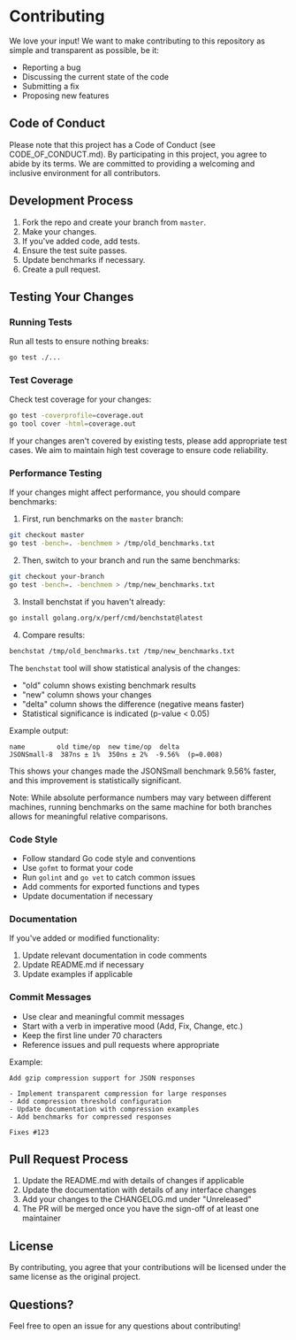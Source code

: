 # Contributing

We love your input! We want to make contributing to this repository as simple and transparent as possible, be it:
- Reporting a bug
- Discussing the current state of the code
- Submitting a fix
- Proposing new features

## Code of Conduct

Please note that this project has a Code of Conduct (see CODE_OF_CONDUCT.md). By participating in this project, you agree to abide by its terms. We are committed to providing a welcoming and inclusive environment for all contributors.

## Development Process

1. Fork the repo and create your branch from `master`.
2. Make your changes.
3. If you've added code, add tests.
4. Ensure the test suite passes.
5. Update benchmarks if necessary.
6. Create a pull request.

## Testing Your Changes

### Running Tests

Run all tests to ensure nothing breaks:
```bash
go test ./...
```

### Test Coverage

Check test coverage for your changes:
```bash
go test -coverprofile=coverage.out
go tool cover -html=coverage.out
```

If your changes aren't covered by existing tests, please add appropriate test cases. We aim to maintain high test coverage to ensure code reliability.

### Performance Testing

If your changes might affect performance, you should compare benchmarks:

1. First, run benchmarks on the `master` branch:
```bash
git checkout master
go test -bench=. -benchmem > /tmp/old_benchmarks.txt
```

2. Then, switch to your branch and run the same benchmarks:
```bash
git checkout your-branch
go test -bench=. -benchmem > /tmp/new_benchmarks.txt
```

3. Install benchstat if you haven't already:
```bash
go install golang.org/x/perf/cmd/benchstat@latest
```

4. Compare results:
```bash
benchstat /tmp/old_benchmarks.txt /tmp/new_benchmarks.txt
```

The `benchstat` tool will show statistical analysis of the changes:
- "old" column shows existing benchmark results
- "new" column shows your changes
- "delta" column shows the difference (negative means faster)
- Statistical significance is indicated (p-value < 0.05)

Example output:
```
name        old time/op  new time/op  delta
JSONSmall-8  387ns ± 1%  350ns ± 2%  -9.56%  (p=0.008)
```

This shows your changes made the JSONSmall benchmark 9.56% faster, and this improvement is statistically significant.

Note: While absolute performance numbers may vary between different machines, running benchmarks on the same machine for both branches allows for meaningful relative comparisons.

### Code Style

- Follow standard Go code style and conventions
- Use `gofmt` to format your code
- Run `golint` and `go vet` to catch common issues
- Add comments for exported functions and types
- Update documentation if necessary

### Documentation

If you've added or modified functionality:
1. Update relevant documentation in code comments
2. Update README.md if necessary
3. Update examples if applicable

### Commit Messages

- Use clear and meaningful commit messages
- Start with a verb in imperative mood (Add, Fix, Change, etc.)
- Keep the first line under 70 characters
- Reference issues and pull requests where appropriate

Example:
```
Add gzip compression support for JSON responses

- Implement transparent compression for large responses
- Add compression threshold configuration
- Update documentation with compression examples
- Add benchmarks for compressed responses

Fixes #123
```

## Pull Request Process

1. Update the README.md with details of changes if applicable
2. Update the documentation with details of any interface changes
3. Add your changes to the CHANGELOG.md under "Unreleased"
4. The PR will be merged once you have the sign-off of at least one maintainer

## License

By contributing, you agree that your contributions will be licensed under the same license as the original project.

## Questions?

Feel free to open an issue for any questions about contributing!
